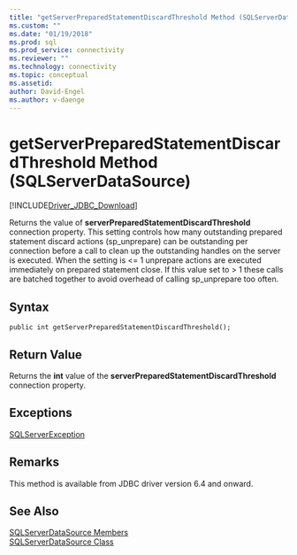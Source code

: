 ```yaml
---
title: "getServerPreparedStatementDiscardThreshold Method (SQLServerDataSource) | Microsoft Docs"
ms.custom: ""
ms.date: "01/19/2018"
ms.prod: sql
ms.prod_service: connectivity
ms.reviewer: ""
ms.technology: connectivity
ms.topic: conceptual
ms.assetid:
author: David-Engel
ms.author: v-daenge
---
```

# getServerPreparedStatementDiscardThreshold Method (SQLServerDataSource)
[!INCLUDE[Driver_JDBC_Download](../../../includes/driver_jdbc_download.md)]

  Returns the value of **serverPreparedStatementDiscardThreshold** connection property. This setting controls how many outstanding prepared statement discard actions (sp_unprepare) can be outstanding per connection before a call to clean up the outstanding handles on the server is executed. When the setting is <= 1 unprepare actions are executed immediately on prepared statement close. If this value set to > 1 these calls are batched together to avoid overhead of calling sp_unprepare too often.

  
## Syntax  
  
```
public int getServerPreparedStatementDiscardThreshold();  
```  
  
## Return Value  
 Returns the **int** value of the **serverPreparedStatementDiscardThreshold** connection property.  
  
## Exceptions  
 [SQLServerException](../../../connect/jdbc/reference/sqlserverexception-class.md)  
 
## Remarks  
 This method is available from JDBC driver version 6.4 and onward.
 
## See Also  
 [SQLServerDataSource Members](../../../connect/jdbc/reference/sqlserverdatasource-members.md)   
 [SQLServerDataSource Class](../../../connect/jdbc/reference/sqlserverdatasource-class.md)  
  
  
